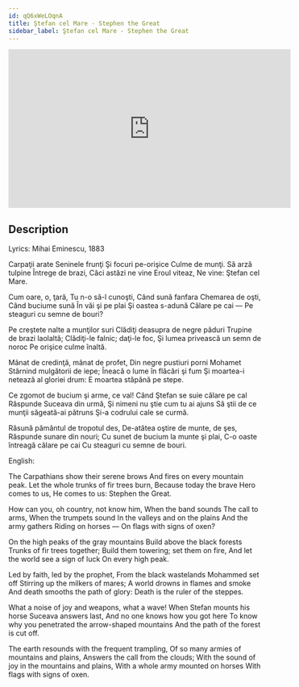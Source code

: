 ```yaml
---
id: qQ6xWeLOqnA
title: Ştefan cel Mare - Stephen the Great
sidebar_label: Ştefan cel Mare - Stephen the Great
---
```


<iframe
  width="560"
  height="315"
  src="https://www.youtube.com/embed/qQ6xWeLOqnA"
  title="YouTube video player"
  frameborder="0"
  allow="accelerometer; autoplay; clipboard-write; encrypted-media; gyroscope; picture-in-picture; web-share"
  referrerpolicy="strict-origin-when-cross-origin"
  allowfullscreen
></iframe>

## Description

Lyrics: Mihai Eminescu, 1883

Carpaţii arate 
Seninele frunţi
Şi focuri pe-orişice 
Culme de munţi.
Să arză tulpine 
Întrege de brazi,
Căci astăzi ne vine 
Eroul viteaz,
Ne vine: Ştefan cel Mare.

Cum oare, o, ţară, 
Tu n-o să-l cunoşti,
Când sună fanfara 
Chemarea de oşti,
Când buciume sună 
În văi şi pe plai
Şi oastea s-adună 
Călare pe cai —
Pe steaguri cu semne de bouri?

Pe creştete nalte a munţilor suri
Clădiţi deasupra de negre păduri
Trupine de brazi laolaltă;
Clădiţi-le falnic; daţi-le foc,
Şi lumea privească un semn de noroc
Pe orişice culme înaltă.

Mânat de credinţă, mânat de profet,
Din negre pustiuri porni Mohamet
Stârnind mulgătorii de iepe;
Îneacă o lume în flăcări şi fum
Şi moartea-i netează al gloriei drum:
E moartea stăpână pe stepe.

Ce zgomot de bucium şi arme, ce val!
Când Ştefan se suie călare pe cal
Răspunde Suceava din urmă,
Şi nimeni nu ştie cum tu ai ajuns
Să ştii de ce munţii săgeată-ai pătruns
Şi-a codrului cale se curmă.

Răsună pământul de tropotul des,
De-atâtea oştire de munte, de şes,
Răspunde sunare din nouri;
Cu sunet de bucium la munte şi plai,
C-o oaste întreagă călare pe cai
Cu steaguri cu semne de bouri.

English:

The Carpathians show their serene brows
And fires on every mountain peak.
Let the whole trunks of fir trees burn,
Because today the brave Hero comes to us,
He comes to us: Stephen the Great.

How can you, oh country, not know him,
When the band sounds The call to arms,
When the trumpets sound In the valleys and on the plains
And the army gathers Riding on horses —
On flags with signs of oxen?

On the high peaks of the gray mountains
Build above the black forests
Trunks of fir trees together;
Build them towering; set them on fire,
And let the world see a sign of luck
On every high peak.

Led by faith, led by the prophet,
From the black wastelands Mohammed set off
Stirring up the milkers of mares;
A world drowns in flames and smoke
And death smooths the path of glory:
Death is the ruler of the steppes.

What a noise of joy and weapons, what a wave!
When Stefan mounts his horse
Suceava answers last,
And no one knows how you got here
To know why you penetrated the arrow-shaped mountains
And the path of the forest is cut off.

The earth resounds with the frequent trampling,
Of so many armies of mountains and plains,
Answers the call from the clouds;
With the sound of joy in the mountains and plains,
With a whole army mounted on horses
With flags with signs of oxen.
